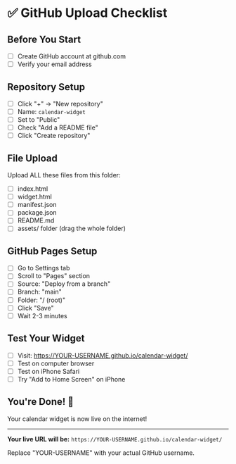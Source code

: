 # ✅ GitHub Upload Checklist

## Before You Start
- [ ] Create GitHub account at github.com
- [ ] Verify your email address

## Repository Setup
- [ ] Click "+" → "New repository"
- [ ] Name: `calendar-widget`
- [ ] Set to "Public"
- [ ] Check "Add a README file"
- [ ] Click "Create repository"

## File Upload
Upload ALL these files from this folder:
- [ ] index.html
- [ ] widget.html
- [ ] manifest.json
- [ ] package.json
- [ ] README.md
- [ ] assets/ folder (drag the whole folder)

## GitHub Pages Setup
- [ ] Go to Settings tab
- [ ] Scroll to "Pages" section
- [ ] Source: "Deploy from a branch"
- [ ] Branch: "main"
- [ ] Folder: "/ (root)"
- [ ] Click "Save"
- [ ] Wait 2-3 minutes

## Test Your Widget
- [ ] Visit: https://YOUR-USERNAME.github.io/calendar-widget/
- [ ] Test on computer browser
- [ ] Test on iPhone Safari
- [ ] Try "Add to Home Screen" on iPhone

## You're Done! 🎉
Your calendar widget is now live on the internet!

---
**Your live URL will be:**
`https://YOUR-USERNAME.github.io/calendar-widget/`

Replace "YOUR-USERNAME" with your actual GitHub username.
